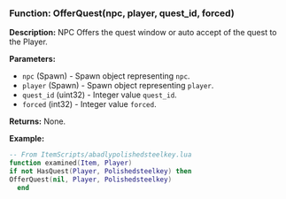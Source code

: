 ### Function: OfferQuest(npc, player, quest_id, forced)

**Description:**
NPC Offers the quest window or auto accept of the quest to the Player.

**Parameters:**
- `npc` (Spawn) - Spawn object representing `npc`.
- `player` (Spawn) - Spawn object representing `player`.
- `quest_id` (uint32) - Integer value `quest_id`.
- `forced` (int32) - Integer value `forced`.

**Returns:** None.

**Example:**

```lua
-- From ItemScripts/abadlypolishedsteelkey.lua
function examined(Item, Player)
if not HasQuest(Player, Polishedsteelkey) then
OfferQuest(nil, Player, Polishedsteelkey)
  end
```
